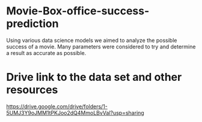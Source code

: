 # Movie-Box-office-success-prediction
Using various data science models we aimed to analyze the possible success of a movie. Many parameters were considered to try and determine a result as accurate as possible.

# Drive link to the data set and other resources
https://drive.google.com/drive/folders/1-5UMJ3Y9oJMM1tPKJoo2dQ4MmoLBvVal?usp=sharing
